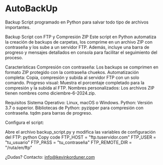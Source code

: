 # AutoBackUp
Backup Script programado en Python para salvar todo tipo de archivos importantes.

Backup Script con FTP y Compresión ZIP
Este script en Python automatiza la creación de backups de carpetas, los comprime en un archivo ZIP con contraseña y los sube a un servidor FTP. Además, incluye una barra de progreso y mensajes detallados en consola para facilitar el seguimiento del proceso.


Características
Compresión con contraseña: Los backups se comprimen en formato ZIP protegido con la contraseña chuekos.
Automatización completa: Copia, compresión y subida al servidor FTP con un solo comando.
Progreso visual: Muestra el porcentaje completado para la compresión y la subida al FTP.
Nombres personalizados: Los archivos ZIP tienen nombres como diciembre-6-2024.zip.



Requisitos
Sistema Operativo: Linux, macOS o Windows.
Python: Versión 3.7 o superior.
Bibliotecas de Python:
pyzipper para compresión con contraseña.
tqdm para barras de progreso.



Configura el script:

Abre el archivo backup_script.py y modifica las variables de configuración del FTP:
python
Copy code
FTP_HOST = "ftp.tuservidor.com"
FTP_USER = "tu_usuario"
FTP_PASS = "tu_contraseña"
FTP_REMOTE_DIR = "/ruta/en/ftp"


¿Dudas?
Contacto: info@kevinkorduner.com
